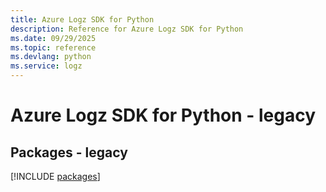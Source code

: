 ```yaml
---
title: Azure Logz SDK for Python
description: Reference for Azure Logz SDK for Python
ms.date: 09/29/2025
ms.topic: reference
ms.devlang: python
ms.service: logz
---
```

# Azure Logz SDK for Python - legacy
## Packages - legacy
[!INCLUDE [packages](logz-index.md)]